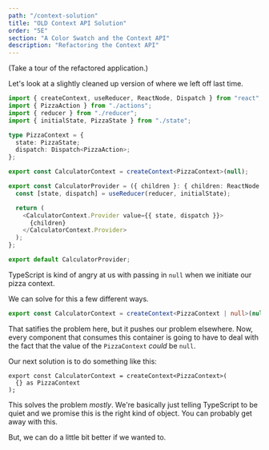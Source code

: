 ```yaml
---
path: "/context-solution"
title: "OLD Context API Solution"
order: "5E"
section: "A Color Swatch and the Context API"
description: "Refactoring the Context API"
---
```


(Take a tour of the refactored application.)

Let's look at a slightly cleaned up version of where we left off last time.

```ts
import { createContext, useReducer, ReactNode, Dispatch } from "react";
import { PizzaAction } from "./actions";
import { reducer } from "./reducer";
import { initialState, PizzaState } from "./state";

type PizzaContext = {
  state: PizzaState;
  dispatch: Dispatch<PizzaAction>;
};

export const CalculatorContext = createContext<PizzaContext>(null);

export const CalculatorProvider = ({ children }: { children: ReactNode }) => {
  const [state, dispatch] = useReducer(reducer, initialState);

  return (
    <CalculatorContext.Provider value={{ state, dispatch }}>
      {children}
    </CalculatorContext.Provider>
  );
};

export default CalculatorProvider;
```

TypeScript is kind of angry at us with passing in `null` when we initiate our pizza context.

We can solve for this a few different ways.

```ts
export const CalculatorContext = createContext<PizzaContext | null>(null);
```

That satifies the problem here, but it pushes our problem elsewhere. Now, every component that consumes this container is going to have to deal with the fact that the value of the `PizzaContext` _could_ be `null`.

Our next solution is to do something like this:

```tsx
export const CalculatorContext = createContext<PizzaContext>(
  {} as PizzaContext
);
```

This solves the problem _mostly_. We're basically just telling TypeScript to be quiet and we promise this is the right kind of object. You can probably get away with this.

But, we can do a little bit better if we wanted to.
